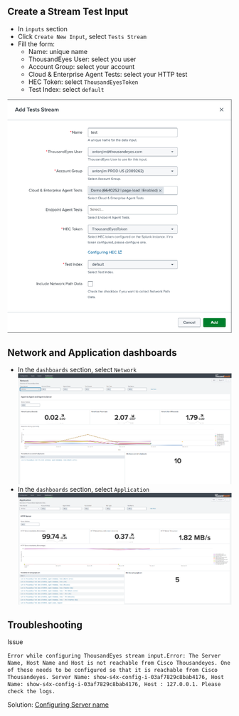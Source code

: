 ## Create a Stream Test Input

- In `inputs` section
- Click `Create New Input`, select `Tests Stream`
- Fill the form:
    - Name: unique name
    - ThousandEyes User: select you user
    - Account Group: select your account
    - Cloud & Enterprise Agent Tests: select your HTTP test
    - HEC Token: select `ThousandEyesToken`
    - Test Index: select `default`

![stream Input](../img/thousandeyes_splunk_app/streamInput.png)

## Network and Application dashboards

- In the `dashboards` section, select `Network` 
![dashboard_network](../img/thousandeyes_splunk_app/dashboard_network.png)
- In the `dashboards` section, select `Application`
![dashboard_application](../img/thousandeyes_splunk_app/dashboard_application.png)


## Troubleshooting

Issue 
```
Error while configuring ThousandEyes stream input.Error: The Server Name, Host Name and Host is not reachable from Cisco Thousandeyes. One of these needs to be configured so that it is reachable from Cisco Thousandeyes. Server Name: show-s4x-config-i-03af7829c8bab4176, Host Name: show-s4x-config-i-03af7829c8bab4176, Host : 127.0.0.1. Please check the logs.
```

Solution: [Configuring Server name](getting_started.md#configuring-server-name)
